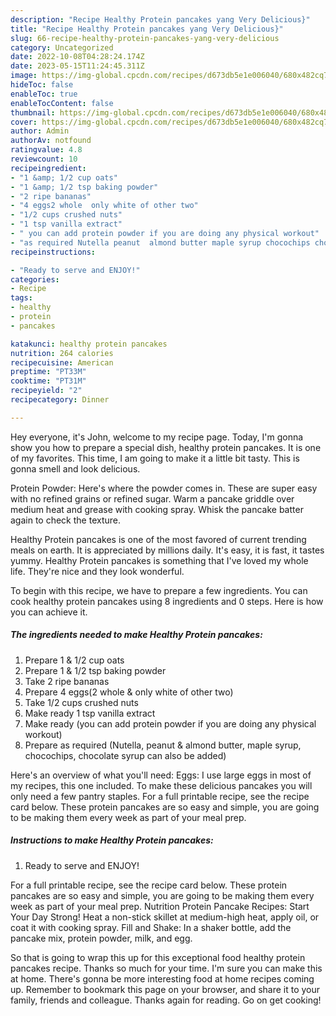 ```yaml
---
description: "Recipe Healthy Protein pancakes yang Very Delicious}"
title: "Recipe Healthy Protein pancakes yang Very Delicious}"
slug: 66-recipe-healthy-protein-pancakes-yang-very-delicious
category: Uncategorized
date: 2022-10-08T04:28:24.174Z
date: 2023-05-15T11:24:45.311Z
image: https://img-global.cpcdn.com/recipes/d673db5e1e006040/680x482cq70/healthy-protein-pancakes-recipe-main-photo.jpg
hideToc: false
enableToc: true
enableTocContent: false
thumbnail: https://img-global.cpcdn.com/recipes/d673db5e1e006040/680x482cq70/healthy-protein-pancakes-recipe-main-photo.jpg
cover: https://img-global.cpcdn.com/recipes/d673db5e1e006040/680x482cq70/healthy-protein-pancakes-recipe-main-photo.jpg
author: Admin
authorAv: notfound
ratingvalue: 4.8
reviewcount: 10
recipeingredient:
- "1 &amp; 1/2 cup oats"
- "1 &amp; 1/2 tsp baking powder"
- "2 ripe bananas"
- "4 eggs2 whole  only white of other two"
- "1/2 cups crushed nuts"
- "1 tsp vanilla extract"
- " you can add protein powder if you are doing any physical workout"
- "as required Nutella peanut  almond butter maple syrup chocochips chocolate syrup can also be added"
recipeinstructions:

- "Ready to serve and ENJOY!"
categories:
- Recipe
tags:
- healthy
- protein
- pancakes

katakunci: healthy protein pancakes 
nutrition: 264 calories
recipecuisine: American
preptime: "PT33M"
cooktime: "PT31M"
recipeyield: "2"
recipecategory: Dinner

---
```



Hey everyone, it's John, welcome to my recipe page. Today, I'm gonna show you how to prepare a special dish, healthy protein pancakes. It is one of my favorites. This time, I am going to make it a little bit tasty. This is gonna smell and look delicious.

Protein Powder: Here&#39;s where the powder comes in. These are super easy with no refined grains or refined sugar. Warm a pancake griddle over medium heat and grease with cooking spray. Whisk the pancake batter again to check the texture.

Healthy Protein pancakes is one of the most favored of current trending meals on earth. It is appreciated by millions daily. It's easy, it is fast, it tastes yummy. Healthy Protein pancakes is something that I've loved my whole life. They're nice and they look wonderful.


To begin with this recipe, we have to prepare a few ingredients. You can cook healthy protein pancakes using 8 ingredients and 0 steps. Here is how you can achieve it.

<!--inarticleads1-->

##### The ingredients needed to make Healthy Protein pancakes:

1. Prepare 1 &amp; 1/2 cup oats
1. Prepare 1 &amp; 1/2 tsp baking powder
1. Take 2 ripe bananas
1. Prepare 4 eggs(2 whole &amp; only white of other two)
1. Take 1/2 cups crushed nuts
1. Make ready 1 tsp vanilla extract
1. Make ready  (you can add protein powder if you are doing any physical workout)
1. Prepare as required (Nutella, peanut &amp; almond butter, maple syrup, chocochips, chocolate syrup can also be added)


Here&#39;s an overview of what you&#39;ll need: Eggs: I use large eggs in most of my recipes, this one included. To make these delicious pancakes you will only need a few pantry staples. For a full printable recipe, see the recipe card below. These protein pancakes are so easy and simple, you are going to be making them every week as part of your meal prep. 

<!--inarticleads2-->

##### Instructions to make Healthy Protein pancakes:


1. Ready to serve and ENJOY!

For a full printable recipe, see the recipe card below. These protein pancakes are so easy and simple, you are going to be making them every week as part of your meal prep. Nutrition Protein Pancake Recipes: Start Your Day Strong! Heat a non-stick skillet at medium-high heat, apply oil, or coat it with cooking spray. Fill and Shake: In a shaker bottle, add the pancake mix, protein powder, milk, and egg. 

So that is going to wrap this up for this exceptional food healthy protein pancakes recipe. Thanks so much for your time. I'm sure you can make this at home. There's gonna be more interesting food at home recipes coming up. Remember to bookmark this page on your browser, and share it to your family, friends and colleague. Thanks again for reading. Go on get cooking!
